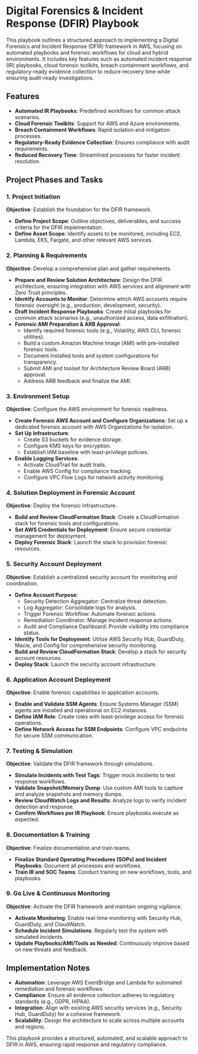 # Digital Forensics & Incident Response (DFIR) Playbook

This playbook outlines a structured approach to implementing a Digital Forensics and Incident Response (DFIR) framework in AWS, focusing on automated playbooks and forensic workflows for cloud and hybrid environments. It includes key features such as automated incident response (IR) playbooks, cloud forensic toolkits, breach containment workflows, and regulatory-ready evidence collection to reduce recovery time while ensuring audit-ready investigations.

## Features
- **Automated IR Playbooks**: Predefined workflows for common attack scenarios.
- **Cloud Forensic Toolkits**: Support for AWS and Azure environments.
- **Breach Containment Workflows**: Rapid isolation and mitigation processes.
- **Regulatory-Ready Evidence Collection**: Ensures compliance with audit requirements.
- **Reduced Recovery Time**: Streamlined processes for faster incident resolution.

## Project Phases and Tasks

### 1. Project Initiation
**Objective**: Establish the foundation for the DFIR framework.

- **Define Project Scope**: Outline objectives, deliverables, and success criteria for the DFIR implementation.
- **Define Asset Scope**: Identify assets to be monitored, including EC2, Lambda, EKS, Fargate, and other relevant AWS services.

### 2. Planning & Requirements
**Objective**: Develop a comprehensive plan and gather requirements.

- **Prepare and Review Solution Architecture**: Design the DFIR architecture, ensuring integration with AWS services and alignment with Zero Trust principles.
- **Identify Accounts to Monitor**: Determine which AWS accounts require forensic oversight (e.g., production, development, security).
- **Draft Incident Response Playbooks**: Create initial playbooks for common attack scenarios (e.g., unauthorized access, data exfiltration).
- **Forensic AMI Preparation & ARB Approval**:
  - Identify required forensic tools (e.g., Volatility, AWS CLI, forensic utilities).
  - Build a custom Amazon Machine Image (AMI) with pre-installed forensic tools.
  - Document installed tools and system configurations for transparency.
  - Submit AMI and toolset for Architecture Review Board (ARB) approval.
  - Address ARB feedback and finalize the AMI.

### 3. Environment Setup
**Objective**: Configure the AWS environment for forensic readiness.

- **Create Forensic AWS Account and Configure Organizations**: Set up a dedicated forensic account with AWS Organizations for isolation.
- **Set Up Infrastructure**:
  - Create S3 buckets for evidence storage.
  - Configure KMS keys for encryption.
  - Establish IAM baseline with least-privilege policies.
- **Enable Logging Services**:
  - Activate CloudTrail for audit trails.
  - Enable AWS Config for compliance tracking.
  - Configure VPC Flow Logs for network activity monitoring.

### 4. Solution Deployment in Forensic Account
**Objective**: Deploy the forensic infrastructure.

- **Build and Review CloudFormation Stack**: Create a CloudFormation stack for forensic tools and configurations.
- **Set AWS Credentials for Deployment**: Ensure secure credential management for deployment.
- **Deploy Forensic Stack**: Launch the stack to provision forensic resources.

### 5. Security Account Deployment
**Objective**: Establish a centralized security account for monitoring and coordination.

- **Define Account Purpose**:
  - Security Detection Aggregator: Centralize threat detection.
  - Log Aggregator: Consolidate logs for analysis.
  - Trigger Forensic Workflow: Automate forensic actions.
  - Remediation Coordinator: Manage incident response actions.
  - Audit and Compliance Dashboard: Provide visibility into compliance status.
- **Identify Tools for Deployment**: Utilize AWS Security Hub, GuardDuty, Macie, and Config for comprehensive security monitoring.
- **Build and Review CloudFormation Stack**: Develop a stack for security account resources.
- **Deploy Stack**: Launch the security account infrastructure.

### 6. Application Account Deployment
**Objective**: Enable forensic capabilities in application accounts.

- **Enable and Validate SSM Agents**: Ensure Systems Manager (SSM) agents are installed and operational on EC2 instances.
- **Define IAM Role**: Create roles with least-privilege access for forensic operations.
- **Define Network Access for SSM Endpoints**: Configure VPC endpoints for secure SSM communication.

### 7. Testing & Simulation
**Objective**: Validate the DFIR framework through simulations.

- **Simulate Incidents with Test Tags**: Trigger mock incidents to test response workflows.
- **Validate Snapshot/Memory Dump**: Use custom AMI tools to capture and analyze snapshots and memory dumps.
- **Review CloudWatch Logs and Results**: Analyze logs to verify incident detection and response.
- **Confirm Workflows per IR Playbook**: Ensure playbooks execute as expected.

### 8. Documentation & Training
**Objective**: Finalize documentation and train teams.

- **Finalize Standard Operating Procedures (SOPs) and Incident Playbooks**: Document all processes and workflows.
- **Train IR and SOC Teams**: Conduct training on new workflows, tools, and playbooks.

### 9. Go Live & Continuous Monitoring
**Objective**: Activate the DFIR framework and maintain ongoing vigilance.

- **Activate Monitoring**: Enable real-time monitoring with Security Hub, GuardDuty, and CloudWatch.
- **Schedule Incident Simulations**: Regularly test the system with simulated incidents.
- **Update Playbooks/AMI/Tools as Needed**: Continuously improve based on new threats and feedback.

## Implementation Notes
- **Automation**: Leverage AWS EventBridge and Lambda for automated remediation and forensic workflows.
- **Compliance**: Ensure all evidence collection adheres to regulatory standards (e.g., GDPR, HIPAA).
- **Integration**: Align with existing AWS security services (e.g., Security Hub, GuardDuty) for a cohesive framework.
- **Scalability**: Design the architecture to scale across multiple accounts and regions.

This playbook provides a structured, automated, and scalable approach to DFIR in AWS, ensuring rapid response and regulatory compliance.

